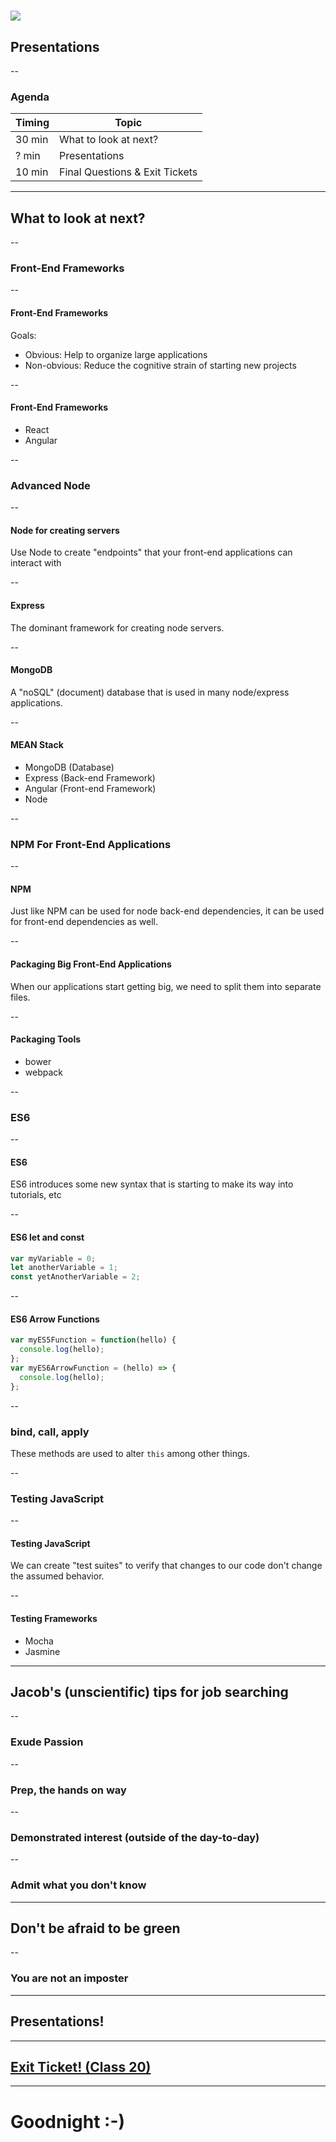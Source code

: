 # ![](https://ga-dash.s3.amazonaws.com/production/assets/logo-9f88ae6c9c3871690e33280fcf557f33.png)
## Presentations

--

### Agenda

| Timing | Topic |
| --- | --- |
| 30 min | What to look at next? |
| ? min | Presentations |
| 10 min | Final Questions & Exit Tickets |

---

## What to look at next?

--

### Front-End Frameworks

--

#### Front-End Frameworks

Goals:
- Obvious: Help to organize large applications
- Non-obvious: Reduce the cognitive strain of starting new projects

--

#### Front-End Frameworks

- React
- Angular

--

### Advanced Node

--

#### Node for creating servers

Use Node to create "endpoints" that your front-end applications can interact with

--

#### Express

The dominant framework for creating node servers.

--

#### MongoDB

A "noSQL" (document) database that is used in many node/express applications.

--

#### MEAN Stack

- MongoDB (Database)
- Express (Back-end Framework)
- Angular (Front-end Framework)
- Node

--

### NPM For Front-End Applications

--

#### NPM

Just like NPM can be used for node back-end dependencies, it can be used for front-end dependencies as well.

--

#### Packaging Big Front-End Applications

When our applications start getting big, we need to split them into separate files.

--

#### Packaging Tools

- bower
- webpack

--

### ES6

--

#### ES6

ES6 introduces some new syntax that is starting to make its way into tutorials, etc

--

#### ES6 let and const

```js
var myVariable = 0;
let anotherVariable = 1;
const yetAnotherVariable = 2;
```

--

#### ES6 Arrow Functions

```js
var myES5Function = function(hello) {
  console.log(hello);
};
var myES6ArrowFunction = (hello) => {
  console.log(hello);
};
```

--

### bind, call, apply

These methods are used to alter `this` among other things.

--

### Testing JavaScript

--

#### Testing JavaScript

We can create "test suites" to verify that changes to our code don't change the assumed behavior.

--

#### Testing Frameworks

- Mocha
- Jasmine

---

## Jacob's (unscientific) tips for job searching

--

### Exude Passion

--

### Prep, the hands on way

--

### Demonstrated interest (outside of the day-to-day)

--

### Admit what you don't know

---

## Don't be afraid to be green

--

### You are not an imposter

---

## Presentations!

---

## [Exit Ticket! (Class 20)](http://goo.gl/forms/KzVZ9fuo2YYw5WIB3)

---

# Goodnight :-)
